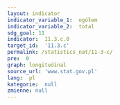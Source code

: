 ```yaml
---
layout: indicator
indicator_variable_1:  ogółem
indicator_variable_2:  total
sdg_goal: 11
indicator:  11.3.c.0
target_id:  '11.3.c'
permalink: /statistics_nat/11-3-c/
pre:  0
graph: longitudinal
source_url: 'www.stat.gov.pl'
lang:  pl
kategorie:  null
zmienne: null
---
```

